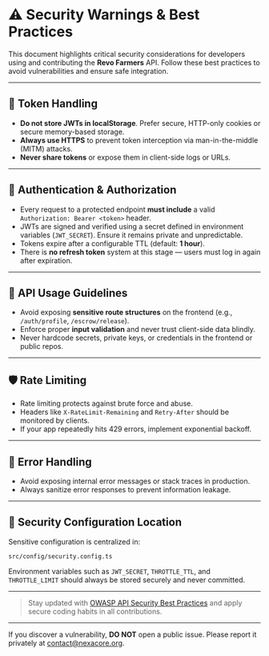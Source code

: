 # ⚠️ Security Warnings & Best Practices

This document highlights critical security considerations for developers using and contributing the **Revo Farmers** API. Follow these best practices to avoid vulnerabilities and ensure safe integration.

---

## 🔐 Token Handling
- **Do not store JWTs in localStorage**. Prefer secure, HTTP-only cookies or secure memory-based storage.
- **Always use HTTPS** to prevent token interception via man-in-the-middle (MITM) attacks.
- **Never share tokens** or expose them in client-side logs or URLs.

---

## 🧾 Authentication & Authorization
- Every request to a protected endpoint **must include** a valid `Authorization: Bearer <token>` header.
- JWTs are signed and verified using a secret defined in environment variables (`JWT_SECRET`). Ensure it remains private and unpredictable.
- Tokens expire after a configurable TTL (default: **1 hour**).
- There is **no refresh token** system at this stage — users must log in again after expiration.

---

## 🚧 API Usage Guidelines
- Avoid exposing **sensitive route structures** on the frontend (e.g., `/auth/profile`, `/escrow/release`).
- Enforce proper **input validation** and never trust client-side data blindly.
- Never hardcode secrets, private keys, or credentials in the frontend or public repos.

---

## 🛡️ Rate Limiting
- Rate limiting protects against brute force and abuse.
- Headers like `X-RateLimit-Remaining` and `Retry-After` should be monitored by clients.
- If your app repeatedly hits 429 errors, implement exponential backoff.

---

## 🚨 Error Handling
- Avoid exposing internal error messages or stack traces in production.
- Always sanitize error responses to prevent information leakage.

---

## 🔐 Security Configuration Location
Sensitive configuration is centralized in:
```
src/config/security.config.ts
```
Environment variables such as `JWT_SECRET`, `THROTTLE_TTL`, and `THROTTLE_LIMIT` should always be stored securely and never committed.

---

> Stay updated with [OWASP API Security Best Practices](https://owasp.org/www-project-api-security/) and apply secure coding habits in all contributions.

---

If you discover a vulnerability, **DO NOT** open a public issue. Please report it privately at [contact@nexacore.org](mailto:contact@nexacore.org).

